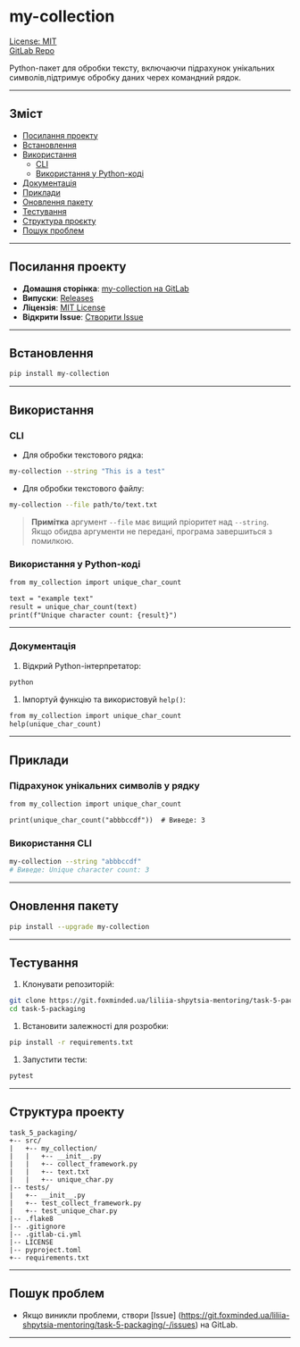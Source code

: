 # my-collection

[License: MIT](https://git.foxminded.ua/liliia-shpytsia-mentoring/task-5-packaging/-/blob/dev/LICENSE)  
[GitLab Repo](https://git.foxminded.ua/liliia-shpytsia-mentoring/task-5-packaging)

Python-пакет для обробки тексту, включаючи підрахунок унікальних символів,підтримує обробку даних черех командний рядок.

---

## Зміст

- [Посилання проекту](#посилання-проекту)
- [Встановлення](#встановлення)
- [Використання](#використання)
  - [CLI](#cli)
  - [Використання у Python-коді](#використання-у-python-коді)
- [Документація](#документація)
- [Приклади](#приклади)
- [Оновлення пакету](#оновлення-пакету)
- [Тестування](#тестування)
- [Структура проєкту](#структура-проекту)
- [Пошук проблем](#пошук-проблем)

---

## Посилання проекту

- **Домашня сторінка**: [my-collection на GitLab](https://git.foxminded.ua/liliia-shpytsia-mentoring/task-5-packaging)  
- **Випуски**: [Releases](https://git.foxminded.ua/liliia-shpytsia-mentoring/task-5-packaging/-/releases)  
- **Ліцензія**: [MIT License](https://git.foxminded.ua/liliia-shpytsia-mentoring/task-5-packaging/-/blob/dev/LICENSE)  
- **Відкрити Issue**: [Створити Issue](https://git.foxminded.ua/liliia-shpytsia-mentoring/task-5-packaging/-/issues)

---

## Встановлення

```bash
pip install my-collection
```

---

## Використання

### CLI

- Для обробки текстового рядка:

```bash
my-collection --string "This is a test"
```

- Для обробки текстового файлу:

```bash
my-collection --file path/to/text.txt
```

> **Примітка** aргумент `--file` має вищий пріоритет над `--string`. Якщо обидва аргументи не передані, програма 
завершиться з помилкою.

### Використання у Python-коді

```markdown
from my_collection import unique_char_count

text = "example text"
result = unique_char_count(text)
print(f"Unique character count: {result}")
```

---

### Документація

1. Відкрий Python-інтерпретатор:

```bash
python
```

1. Імпортуй функцію та використовуй `help()`:

```markdown
from my_collection import unique_char_count
help(unique_char_count)
```

---

## Приклади

### Підрахунок унікальних символів у рядку

```markdown
from my_collection import unique_char_count

print(unique_char_count("abbbccdf"))  # Виведе: 3
```

### Використання CLI

```bash
my-collection --string "abbbccdf" 
# Виведе: Unique character count: 3
```

---

## Оновлення пакету

```bash
pip install --upgrade my-collection
```

---

## Тестування

1. Клонувати репозиторій:

```bash
git clone https://git.foxminded.ua/liliia-shpytsia-mentoring/task-5-packaging.git 
cd task-5-packaging
```

1. Встановити залежності для розробки:

```bash
pip install -r requirements.txt
```

1. Запустити тести:

```bash
pytest
```

---

## Структура проекту

```plaintext
task_5_packaging/
+-- src/
|   +-- my_collection/
|   |   +-- __init__.py
|   |   +-- collect_framework.py
|   |   +-- text.txt
|   |   +-- unique_char.py
|-- tests/
|   +-- __init__.py
|   +-- test_collect_framework.py
|   +-- test_unique_char.py
|-- .flake8
|-- .gitignore
|-- .gitlab-ci.yml
|-- LICENSE
|-- pyproject.toml
+-- requirements.txt
```
---

## Пошук проблем
- Якщо виникли проблеми, створи [Issue] (https://git.foxminded.ua/liliia-shpytsia-mentoring/task-5-packaging/-/issues) 
на GitLab.

---